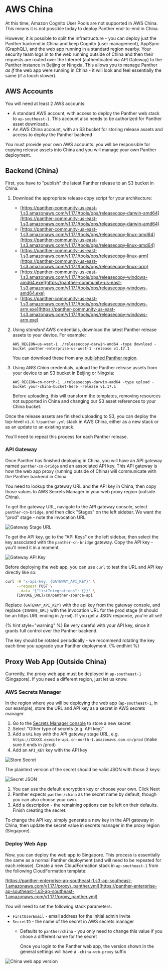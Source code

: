 # AWS China

At this time, Amazon Cognito User Pools are not supported in AWS China. This means it is not possible today to deploy Panther end-to-end in China.

However, it _is_ possible to split the infrastructure - you can deploy just the Panther backend in China and keep Cognito \(user management\), AppSync \(GraphQL\), and the web app running in a standard region nearby. Your security team logs in to the web running outside of China and then their requests are routed over the Internet \(authenticated via API Gateway\) to the Panther instance in Beijing or Ningxia. This allows you to manage Panther _as if_ the web app were running in China - it will look and feel essentially the same \(if a touch slower\).

## AWS Accounts

You will need at least 2 AWS accounts:

* A standard AWS account, with access to deploy the Panther web stack to `ap-southeast-1`. This account also needs to be authorized for Panther asset downloads.
* An AWS China account, with an S3 bucket for storing release assets and access to deploy the Panther backend

You must provide your own AWS accounts: you will be responsible for copying release assets into China and you will manage your own Panther deployment.

## Backend \(China\)

First, you have to "publish" the latest Panther release to an S3 bucket in China.

1. Download the appropriate release copy script for your architecture:
   * [https://panther-community-us-east-1.s3.amazonaws.com/v1.17.1/tools/ops/releasecopy-darwin-amd64](https://panther-community-us-east-1.s3.amazonaws.com/v1.17.1/tools/ops/releasecopy-darwin-amd64)
   * [https://panther-community-us-east-1.s3.amazonaws.com/v1.17.1/tools/ops/releasecopy-linux-amd64](https://panther-community-us-east-1.s3.amazonaws.com/v1.17.1/tools/ops/releasecopy-linux-amd64)
   * [https://panther-community-us-east-1.s3.amazonaws.com/v1.17.1/tools/ops/releasecopy-linux-arm](https://panther-community-us-east-1.s3.amazonaws.com/v1.17.1/tools/ops/releasecopy-linux-arm)
   * [https://panther-community-us-east-1.s3.amazonaws.com/v1.17.1/tools/ops/releasecopy-windows-amd64.exe](https://panther-community-us-east-1.s3.amazonaws.com/v1.17.1/tools/ops/releasecopy-windows-amd64.exe)
   * [https://panther-community-us-east-1.s3.amazonaws.com/v1.17.1/tools/ops/releasecopy-windows-arm.exe](https://panther-community-us-east-1.s3.amazonaws.com/v1.17.1/tools/ops/releasecopy-windows-arm.exe)
2. Using _standard_ AWS credentials, download the latest Panther release assets to your device. For example:

   `AWS_REGION=us-west-1 ./releasecopy-darwin-amd64 -type download -bucket panther-enterprise-us-west-1 -release v1.17.1`

   You can download these from any [published Panther region](../quick-start.md#supported-aws-regions).

3. Using _AWS China_ credentials, upload the Panther release assets from your device to an S3 bucket in Beijing or Ningxia:

   `AWS_REGION=cn-north-1 ./releasecopy-darwin-amd64 -type upload -bucket your-china-bucket-here -release v1.17.1`

   Before uploading, this will transform the templates, removing resources not supported in China and changing our S3 asset references to your China bucket.

Once the release assets are finished uploading to S3, you can deploy the top-level `v1.X.Y/panther.yml` stack in AWS China, either as a new stack or as an update to an existing stack.

You'll need to repeat this process for each Panther release.

### API Gateway

Once Panther has finished deploying in China, you will have an API gateway named `panther-cn-bridge` and an associated API key. This API gateway is how the web app proxy \(running outside of China\) will communicate with the Panther backend in China.

You need to lookup the gateway URL and the API key in China, then copy those values to AWS Secrets Manager in your web proxy region \(outside China\).

To get the gateway URL, navigate to the API gateway console, select `panther-cn-bridge`, and then click "Stages" on the left sidebar. We want the "prod" stage - note the invocation URL

![Gateway Stage URL](../.gitbook/assets/china-gateway-url.png)

To get the API key, go to the "API Keys" on the left sidebar, then select the key associated with the `panther-cn-bridge` gateway. Copy the API key - you'll need it in a moment.

![Gateway API Key](../.gitbook/assets/china-gateway-api-key.png)

Before deploying the web app, you can use `curl` to test the URL and API key directly like so:

```bash
curl -H "x-api-key: {GATEWAY_API_KEY}" \
     --request POST \
     --data '{"listIntegrations": {}}' \
     {INVOKE_URL}/cn/panther-source-api
```

Replace `{GATEWAY_API_KEY}` with the api key from the gateway console, and replace `{INVOKE_URL}` with the invocation URL for the prod stage \(it should be an https URL ending in `/prod`\). If you get a JSON response, you're all set!

{% hint style="warning" %}
Be very careful with your API key, since it grants full control over the Panther backend.

The key should be rotated periodically - we recommend rotating the key each time you upgrade your Panther deployment.
{% endhint %}

## Proxy Web App \(Outside China\)

Currently, the proxy web app must be deployed in `ap-southeast-1` \(Singapore\). If you need a different region, just let us know.

### AWS Secrets Manager

In the region where you will be deploying the web app \(`ap-southeast-1`, in our example\), store the URL and API key as a secret in AWS secrets manager.

1. Go to the [Secrets Manager console](https://ap-southeast-1.console.aws.amazon.com/secretsmanager/home?region=ap-southeast-1#!/newSecret?step=selectSecret) to store a new secret
2. Select "Other type of secrets \(e.g. API key\)"
3. Add a `URL` key with the API gateway stage URL, e.g. `https://XXXXX.execute-api.cn-north-1.amazonaws.com.cn/prod` \(make sure it ends in /prod\)
4. Add an `API_KEY` key with the API key

![Store Secret](../.gitbook/assets/china-proxy-secret.png)

The plaintext version of the secret should be valid JSON with those 2 keys:

![Secret JSON](../.gitbook/assets/china-proxy-secret-plain.png)

1. You can use the default encryption key or choose your own. Click Next
2. Panther expects `panther/china` as the secret name by default, though you can also choose your own.
3. Add a description - the remaining options can be left on their defaults. Finish creating the secret.

To change the API key, simply generate a new key in the API gateway in China, then update the secret value in secrets manager in the proxy region \(Singapore\).

### Deploy Web App

Now, you can deploy the web app to Singapore. This process is essentially the same as a normal Panther deployment \(and will need to be repeated for each release\). Create a new CloudFormation stack in `ap-southeast-1` from the following CloudFormation template:

[https://panther-enterprise-ap-southeast-1.s3-ap-southeast-1.amazonaws.com/v1.17.1/proxy\_panther.yml](https://panther-enterprise-ap-southeast-1.s3-ap-southeast-1.amazonaws.com/v1.17.1/proxy_panther.yml)

You will need to set the following stack parameters:

* `FirstUserEmail` - email address for the initial admin invite
* `SecretID` - the name of the secret in AWS secrets manager
  * Defaults to `panther/china` - you only need to change this value if you chose a different name for the secret

    Once you login to the Panther web app, the version shown in the general settings will have a `-china-web-proxy` suffix

![China web app version](../.gitbook/assets/china-version-panther-settings.png)

